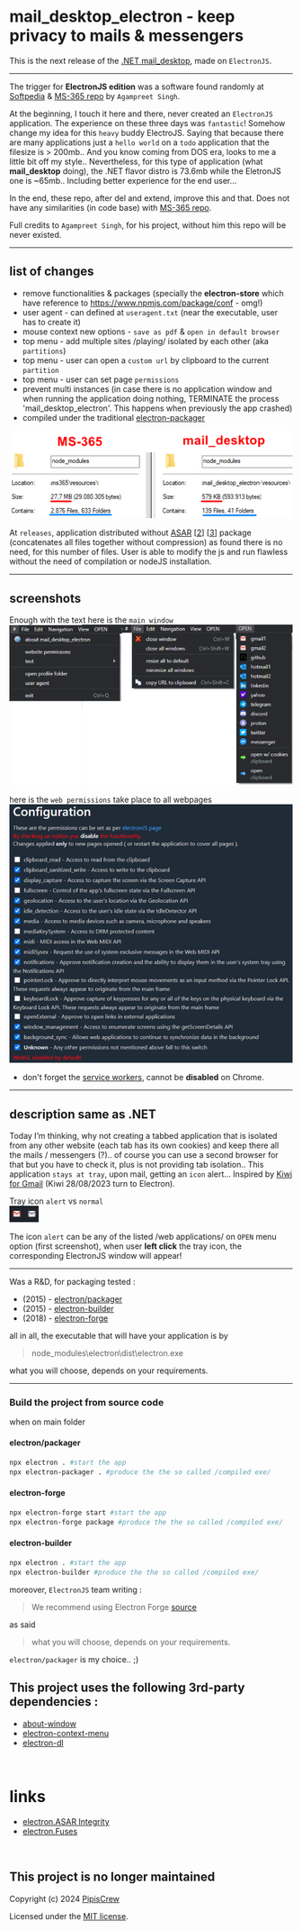 # mail_desktop_electron - keep privacy to mails & messengers

This is the next release of the [.NET mail_desktop](https://github.com/pipiscrew/mail_desktop), made on `ElectronJS`.  

---

The trigger for **ElectronJS edition** was a software found randomly at [Softpedia](https://www.softpedia.com/get/Office-tools/Office-suites/Microsoft-Office-Electron.shtml) & [MS-365 repo](https://github.com/agam778/MS-365-Electron) by `Agampreet Singh`.  

At the beginning, I touch it here and there, never created an `ElectronJS` application. The experience on these three days was `fantastic`! Somehow change my idea for this `heavy` buddy ElectroJS. Saying that because there are many applications just a `hello world` on a `todo` application that the filesize is > 200mb.. And you know coming from DOS era, looks to me a little bit off my style.. Nevertheless, for this type of application (what **mail_desktop** doing), the .NET flavor distro is 73.6mb while the EletronJS one is ~65mb.. Including better experience for the end user...  

In the end, these repo, after del and extend, improve this and that. Does not have any similarities (in code base) with [MS-365 repo](https://github.com/agam778/MS-365-Electron).  

Full credits to `Agampreet Singh`, for his project, without him this repo will be never existed.

---

## list of changes

* remove functionalities & packages (specially the **electron-store** which have reference to https://www.npmjs.com/package/conf - omg!)
* user agent - can defined at `useragent.txt` (near the executable, user has to create it)
* mouse context new options - `save as pdf` & `open in default browser`
* top menu - add multiple sites /playing/ isolated by each other (aka `partitions`)
* top menu - user can open a `custom url` by clipboard to the current `partition`
* top menu - user can set page `permissions`
* prevent multi instances (in case there is no application window and when running the application doing nothing, TERMINATE the process 'mail_desktop_electron'. This happens when previously the app crashed)
* compiled under the traditional [electron-packager](https://github.com/electron/packager)

![img](./media/comparison.png)  

At `releases`, application distributed without [ASAR](https://www.electronjs.org/docs/latest/tutorial/application-distribution) [[2](https://github.com/electron/asar)] [[3](https://www.electronjs.org/docs/latest/tutorial/asar-archives)] package (concatenates all files together without compression) as found there is no need, for this number of files. User is able to modify the js and run flawless without the need of compilation or nodeJS installation.  

---

## screenshots

Enough with the text here is the `main window`  
![img](./media/main_window.png)


here is the  `web permissions` take place to all webpages  
![img](./media/website_permissions.png)

* don't forget the [service workers](https://github.com/pipiscrew/small_prjs/tree/master/js_serviceworker), cannot be **disabled** on Chrome.  

---

## description same as .NET
Today I’m thinking, why not creating a tabbed application that is isolated from any other website (each tab has its own cookies) and keep there all the mails / messengers (?).. of course you can use a second browser for that but you have to check it, plus is not providing tab isolation.. This application `stays at tray`, upon mail, getting an `icon` alert… Inspired by [Kiwi for Gmail](https://www.kiwiforgmail.com/) (Kiwi 28/08/2023 turn to Electron).  

Tray icon `alert` vs `normal`  
![img](./media/tray_example.png)

The icon `alert` can be any of the listed /web applications/ on `OPEN` menu option (first screenshot), when user **left click** the tray icon, the corresponding ElectronJS window will appear!  

---

Was a R&D, for packaging tested :
* (2015) - [electron/packager](https://github.com/electron/packager)
* (2015) - [electron-builder](https://github.com/electron-userland/electron-builder)
* (2018) - [electron-forge](https://github.com/electron-userland/electron-forge)

all in all, the executable that will have your application is by 
> node_modules\electron\dist\electron.exe

what you will choose, depends on your requirements.  

---

### Build the project from source code

when on main folder 

#### electron/packager
```bash
npx electron . #start the app
npx electron-packager . #produce the the so called /compiled exe/
```

#### electron-forge
```bash
npx electron-forge start #start the app
npx electron-forge package #produce the the so called /compiled exe/
```

#### electron-builder
```bash
npx electron . #start the app
npx electron-builder #produce the the so called /compiled exe/
```

moreover, `ElectronJS` team writing : 
> We recommend using Electron Forge  [source](https://www.electronjs.org/docs/latest/tutorial/application-distribution)  

as said 
> what you will choose, depends on your requirements.  

`electron/packager` is my choice.. ;)  


## This project uses the following 3rd-party dependencies :  
* [about-window](https://www.npmjs.com/package/about-window)
* [electron-context-menu](https://www.npmjs.com/package/electron-context-menu)
* [electron-dl](https://www.npmjs.com/package/electron-dl)  

&nbsp;
# links
* [electron.ASAR Integrity](https://www.electronjs.org/docs/latest/tutorial/asar-integrity)
* [electron.Fuses](https://www.electronjs.org/docs/latest/tutorial/fuses)  

&nbsp;
## This project is no longer maintained
Copyright (c) 2024 [PipisCrew](http://pipiscrew.com)  

Licensed under the [MIT license](http://www.opensource.org/licenses/mit-license.php).